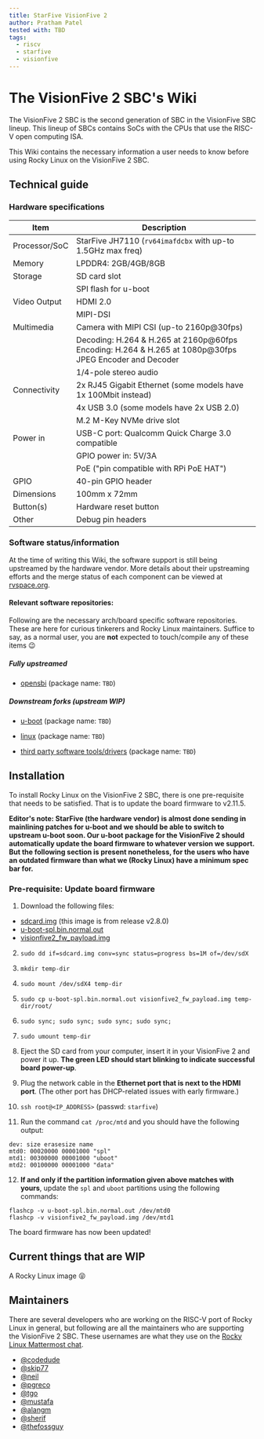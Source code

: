 ```yaml
---
title: StarFive VisionFive 2
author: Pratham Patel
tested with: TBD
tags:
  - riscv
  - starfive
  - visionfive
---
```


# The VisionFive 2 SBC's Wiki

The VisionFive 2 SBC is the second generation of SBC in the VisionFive SBC lineup. This lineup of SBCs contains SoCs with the CPUs that use the RISC-V open computing ISA.

This Wiki contains the necessary information a user needs to know before using Rocky Linux on the VisionFive 2 SBC.

## Technical guide

### Hardware specifications

| Item          | Description                                                                                            |
|---------------|--------------------------------------------------------------------------------------------------------|
| Processor/SoC | StarFive JH7110 (`rv64imafdcbx` with up-to 1.5GHz max freq)                                            |
| Memory        | LPDDR4: 2GB/4GB/8GB                                                                                    |
| Storage       | SD card slot                                                                                           |
|               | SPI flash for u-boot                                                                                   |
| Video Output  | HDMI 2.0                                                                                               |
|               | MIPI-DSI                                                                                               |
| Multimedia    | Camera with MIPI CSI (up-to 2160p@30fps)                                                               |
|               | Decoding: H.264 & H.265 at 2160p@60fps Encoding: H.264 & H.265 at 1080p@30fps JPEG Encoder and Decoder |
|               | 1/4-pole stereo audio                                                                                  |
| Connectivity  | 2x RJ45 Gigabit Ethernet (some models have 1x 100Mbit instead)                                         |
|               | 4x USB 3.0 (some models have 2x USB 2.0)                                                               |
|               | M.2 M-Key NVMe drive slot                                                                              |
| Power in      | USB-C port: Qualcomm Quick Charge 3.0 compatible                                                       |
|               | GPIO power in: 5V/3A                                                                                   |
|               | PoE ("pin compatible with RPi PoE HAT")                                                                |
| GPIO          | 40-pin GPIO header                                                                                     |
| Dimensions    | 100mm x 72mm                                                                                           |
| Button(s)     | Hardware reset button                                                                                  |
| Other         | Debug pin headers                                                                                      |

### Software status/information

At the time of writing this Wiki, the software support is still being upstreamed by the hardware vendor. More details about their upstreaming efforts and the merge status of each component can be viewed at [rvspace.org](https://rvspace.org/en/project/JH7110_Upstream_Plan).

#### Relevant software repositories:

Following are the necessary arch/board specific software repositories. These are here for curious tinkerers and Rocky Linux maintainers. Suffice to say, as a normal user, you are **not** expected to touch/compile any of these items :wink:

##### Fully upstreamed

- [opensbi](https://github.com/riscv-software-src/opensbi) (package name: `TBD`)

##### Downstream forks (upstream WIP)

- [u-boot](https://github.com/starfive-tech/u-boot) (package name: `TBD`)

- [linux](https://github.com/starfive-tech/linux/) (package name: `TBD`)

- [third party software tools/drivers](https://github.com/starfive-tech/soft_3rdpart/) (package name: `TBD`)

## Installation

To install Rocky Linux on the VisionFive 2 SBC, there is one pre-requisite that needs to be satisfied. That is to update the board firmware to v2.11.5.

**Editor's note: StarFive (the hardware vendor) is almost done sending in mainlining patches for u-boot and we should be able to switch to upstream u-boot soon. Our u-boot package for the VisionFive 2 should automatically update the board firmware to whatever version we support. But the following section is present nonetheless, for the users who have an outdated firmware than what we (Rocky Linux) have a minimum spec bar for.**

### Pre-requisite: Update board firmware

1. Download the following files:
- [sdcard.img](https://github.com/starfive-tech/VisionFive2/releases/download/VF2_v2.8.0/sdcard.img) (this image is from release v2.8.0)
- [u-boot-spl.bin.normal.out](https://github.com/starfive-tech/VisionFive2/releases/download/VF2_v2.11.5/u-boot-spl.bin.normal.out)
- [visionfive2_fw_payload.img](https://github.com/starfive-tech/VisionFive2/releases/download/VF2_v2.11.5/visionfive2_fw_payload.img)

2. `sudo dd if=sdcard.img conv=sync status=progress bs=1M of=/dev/sdX`

3. `mkdir temp-dir`

4. `sudo mount /dev/sdX4 temp-dir`

5. `sudo cp u-boot-spl.bin.normal.out visionfive2_fw_payload.img temp-dir/root/`

6. `sudo sync; sudo sync; sudo sync; sudo sync;`

7. `sudo umount temp-dir`

8. Eject the SD card from your computer, insert it in your VisionFive 2 and power it up. **The green LED should start blinking to indicate successful board power-up**.

9. Plug the network cable in the **Ethernet port that is next to the HDMI port**. (The other port has DHCP-related issues with early firmware.)

10. `ssh root@<IP_ADDRESS>` (passwd: `starfive`)

11. Run the command `cat /proc/mtd` and you should have the following output:
```
dev: size erasesize name
mtd0: 00020000 00001000 "spl"
mtd1: 00300000 00001000 "uboot"
mtd2: 00100000 00001000 "data"
```

12. **If and only if the partition information given above matches with yours**, update the `spl` and `uboot` partitions using the following commands:
```
flashcp -v u-boot-spl.bin.normal.out /dev/mtd0
flashcp -v visionfive2_fw_payload.img /dev/mtd1
```

The board firmware has now been updated!

## Current things that are WIP

A Rocky Linux image :stuck_out_tongue_closed_eyes:

## Maintainers

There are several developers who are working on the RISC-V port of Rocky Linux in general, but following are all the maintainers who are supporting the VisionFive 2 SBC. These usernames are what they use on the [Rocky Linux Mattermost chat](https://chat.rockylinux.org/).

 - [@codedude](https://git.resf.org/codedude)
 - [@skip77](https://git.resf.org/skip)
 - [@neil](https://git.resf.org/neil)
 - [@pgreco](https://git.resf.org/pgreco)
 - [@tgo](https://git.resf.org/tgo)
 - [@mustafa](https://git.resf.org/mustafa)
 - [@alangm](https://git.resf.org/alangm)
 - [@sherif](https://git.resf.org/sherif)
 - [@thefossguy](https://git.resf.org/thefossguy)

